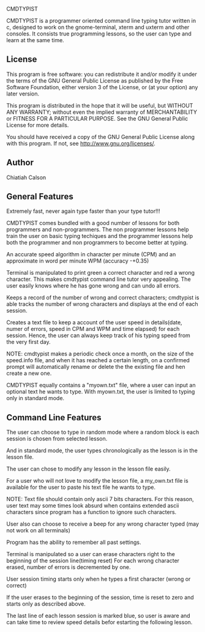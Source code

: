 CMDTYPIST

CMDTYPIST is a programmer oriented command line typing tutor written in c, 
designed to work on the gnome-terminal, xterm and uxterm and other consoles.  It 
consists true programming lessons, so the user can type and learn at the same time.

License
-------

This program is free software: you can redistribute it and/or modify
it under the terms of the GNU General Public License as published by
the Free Software Foundation, either version 3 of the License, or
(at your option) any later version.

This program is distributed in the hope that it will be useful,
but WITHOUT ANY WARRANTY; without even the implied warranty of
MERCHANTABILITY or FITNESS FOR A PARTICULAR PURPOSE.  See the
GNU General Public License for more details.

You should have received a copy of the GNU General Public License
along with this program.  If not, see <http://www.gnu.org/licenses/>.

Author
------

Chiatiah Calson

General Features
----------------

Extremely fast, never again type faster than your type tutor!!!

CMDTYPIST comes bundled with a good number of lessons for both programmers
and non-programmers. The non programmer lessons help train the user on 
basic typing techiques and the programmer lessons help both the programmer
and non programmers to become better at typing.

An accurate speed algorithm in character per minute (CPM) and an approximate
in word per minute WPM (accuracy -+0.35)

Terminal is manipulated to print green a correct character and red a wrong
character. This makes cmdtypist command line tutor very appealing. The user
easily knows where he has gone wrong and can undo all errors.

Keeps a record of the number of wrong and correct characters; cmdtypist is able
tracks the number of wrong characters and displays at the end of each session.

Creates a text file to keep a account of the user speed in details(date,
numer of errors, speed in CPM and WPM and time elapsed) for each session. Hence, 
the user can always keep track of his typing speed from the very first day.

NOTE: cmdtypist makes a periodic check once a month, on the size of the 
speed.info file, and when it has reached a certain length, on a confirmed prompt
will automatically rename or delete the the existing file and hen create a new one.


CMDTYPIST equally contains a "myown.txt" file, where a user can input an optional
text he wants to type. With myown.txt, the user is limited to typing only in 
standard mode.


Command Line Features
---------------------

The user can choose to type in random mode where a random block is each 
session is chosen from selected lesson.

And in standard mode, the user types chronologically as the lesson is in
the lesson file. 

The user can chose to modify any lesson in the lesson file easily.

For a user who will not love to modify the lesson file, a my_own.txt file
is available for the user to paste his text file he wants to type.

NOTE: Text file should contain only ascii 7 bits characters. For this reason,
user text may some times look absurd when contains extended ascii characters 
since program has a function to ignore such characters.

User also can choose to receive a beep for any wrong character typed (may
not work on all terminals)

Program has the ability to remember all past settings.

Terminal is manipulated so a user can erase characters right to the beginning
of the session line(timing reset) For each wrong character erased, number of 
errors is decremented by one.

User session timing starts only when he types a first character (wrong or 
correct)

If the user erases to the beginning of the session, time is reset to zero
and starts only as described above.

The last line of each lesson session is marked blue, so user is aware and 
can take time to review speed details befor estarting the following lesson.




